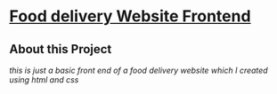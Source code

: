 # [Food delivery Website Frontend](https://itsdheerajdp.github.io/)
## About this Project
_this is just a basic front end of a food delivery website which I created using html and css_

